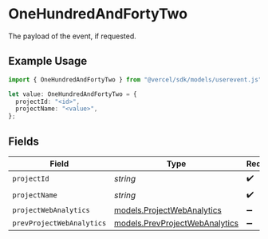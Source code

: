 # OneHundredAndFortyTwo

The payload of the event, if requested.

## Example Usage

```typescript
import { OneHundredAndFortyTwo } from "@vercel/sdk/models/userevent.js";

let value: OneHundredAndFortyTwo = {
  projectId: "<id>",
  projectName: "<value>",
};
```

## Fields

| Field                                                                  | Type                                                                   | Required                                                               | Description                                                            |
| ---------------------------------------------------------------------- | ---------------------------------------------------------------------- | ---------------------------------------------------------------------- | ---------------------------------------------------------------------- |
| `projectId`                                                            | *string*                                                               | :heavy_check_mark:                                                     | N/A                                                                    |
| `projectName`                                                          | *string*                                                               | :heavy_check_mark:                                                     | N/A                                                                    |
| `projectWebAnalytics`                                                  | [models.ProjectWebAnalytics](../models/projectwebanalytics.md)         | :heavy_minus_sign:                                                     | N/A                                                                    |
| `prevProjectWebAnalytics`                                              | [models.PrevProjectWebAnalytics](../models/prevprojectwebanalytics.md) | :heavy_minus_sign:                                                     | N/A                                                                    |